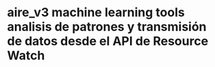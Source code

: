 # aire_v3 machine learning tools analisis de patrones y transmisión de datos desde el API de Resource Watch
